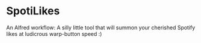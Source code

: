 # SpotiLikes
An Alfred workflow: A silly little tool that will summon your cherished Spotify likes at ludicrous warp-button speed :)

